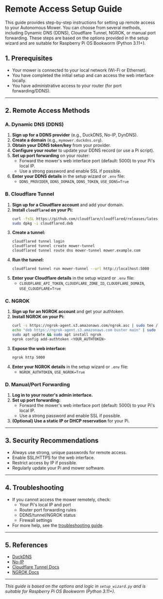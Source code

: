 # Remote Access Setup Guide

This guide provides step-by-step instructions for setting up remote access to your Autonomous Mower. You can choose from several methods, including Dynamic DNS (DDNS), Cloudflare Tunnel, NGROK, or manual port forwarding. These steps are based on the options provided in the setup wizard and are suitable for Raspberry Pi OS Bookworm (Python 3.11+).

## 1. Prerequisites
- Your mower is connected to your local network (Wi-Fi or Ethernet).
- You have completed the initial setup and can access the web interface locally.
- You have administrative access to your router (for port forwarding/DDNS).

---

## 2. Remote Access Methods

### A. Dynamic DNS (DDNS)
1. **Sign up for a DDNS provider** (e.g., DuckDNS, No-IP, DynDNS).
2. **Create a domain** (e.g., `mymower.duckdns.org`).
3. **Obtain your DDNS token/key** from your provider.
4. **Configure your router** to update your DDNS record (or use a Pi script).
5. **Set up port forwarding** on your router:
   - Forward the mower's web interface port (default: 5000) to your Pi's local IP.
   - Use a strong password and enable SSL if possible.
6. **Enter your DDNS details** in the setup wizard or `.env` file:
   - `DDNS_PROVIDER`, `DDNS_DOMAIN`, `DDNS_TOKEN`, `USE_DDNS=True`

### B. Cloudflare Tunnel
1. **Sign up for a Cloudflare account** and add your domain.
2. **Install `cloudflared` on your Pi:**
   ```bash
   curl -fsSL https://github.com/cloudflare/cloudflared/releases/latest/download/cloudflared-linux-arm64.deb -o cloudflared.deb
   sudo dpkg -i cloudflared.deb
   ```
3. **Create a tunnel:**
   ```bash
   cloudflared tunnel login
   cloudflared tunnel create mower-tunnel
   cloudflared tunnel route dns mower-tunnel mower.example.com
   ```
4. **Run the tunnel:**
   ```bash
   cloudflared tunnel run mower-tunnel --url http://localhost:5000
   ```
5. **Enter your Cloudflare details** in the setup wizard or `.env` file:
   - `CLOUDFLARE_API_TOKEN`, `CLOUDFLARE_ZONE_ID`, `CLOUDFLARE_DOMAIN`, `USE_CLOUDFLARE=True`

### C. NGROK
1. **Sign up for an NGROK account** and get your authtoken.
2. **Install NGROK on your Pi:**
   ```bash
   curl -s https://ngrok-agent.s3.amazonaws.com/ngrok.asc | sudo tee /etc/apt/trusted.gpg.d/ngrok.asc >/dev/null
   echo "deb https://ngrok-agent.s3.amazonaws.com buster main" | sudo tee /etc/apt/sources.list.d/ngrok.list
   sudo apt update && sudo apt install ngrok
   ngrok config add-authtoken <YOUR_AUTHTOKEN>
   ```
3. **Expose the web interface:**
   ```bash
   ngrok http 5000
   ```
4. **Enter your NGROK details** in the setup wizard or `.env` file:
   - `NGROK_AUTHTOKEN`, `USE_NGROK=True`

### D. Manual/Port Forwarding
1. **Log in to your router's admin interface.**
2. **Set up port forwarding:**
   - Forward the mower's web interface port (default: 5000) to your Pi's local IP.
   - Use a strong password and enable SSL if possible.
3. **(Optional) Use a static IP or DHCP reservation** for your Pi.

---

## 3. Security Recommendations
- Always use strong, unique passwords for remote access.
- Enable SSL/HTTPS for the web interface.
- Restrict access by IP if possible.
- Regularly update your Pi and mower software.

---

## 4. Troubleshooting
- If you cannot access the mower remotely, check:
  - Your Pi's local IP and port
  - Router port forwarding rules
  - DDNS/tunnel/NGROK status
  - Firewall settings
- For more help, see the [troubleshooting guide](../troubleshooting/index.md).

---

## 5. References
- [DuckDNS](https://www.duckdns.org/)
- [No-IP](https://www.noip.com/)
- [Cloudflare Tunnel Docs](https://developers.cloudflare.com/cloudflare-one/connections/connect-apps/)
- [NGROK Docs](https://ngrok.com/docs)

---

*This guide is based on the options and logic in `setup_wizard.py` and is suitable for Raspberry Pi OS Bookworm (Python 3.11+).*

